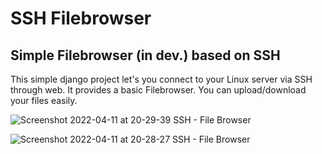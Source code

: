 
# SSH Filebrowser

## Simple Filebrowser (in dev.) based on SSH

This simple django project let's you connect to your Linux server via SSH through web. It provides a basic Filebrowser. You can upload/download your files easily.


![Screenshot 2022-04-11 at 20-29-39 SSH - File Browser](https://user-images.githubusercontent.com/76599854/162805668-15e5349f-ffc7-400e-b7b3-4d95b883305b.png)



![Screenshot 2022-04-11 at 20-28-27 SSH - File Browser](https://user-images.githubusercontent.com/76599854/162805489-33dd9f58-e3a6-431b-9765-c229ec179be9.png)

